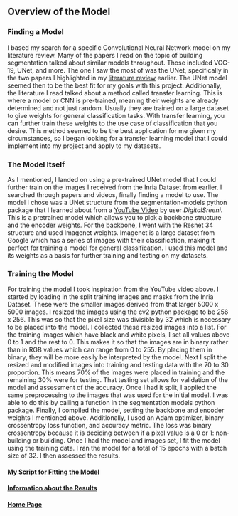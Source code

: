 ## Overview of the Model

### Finding a Model
I based my search for a specific Convolutional Neural Network model on my literature review. Many of the papers I read on the topic of building segmentation talked about similar models throughout. Those included VGG-19, UNet, and more. The one I saw the most of was the UNet, specifically in the two papers I highlighted in my [literature review](litreview.md) earlier. The UNet model seemed then to be the best fit for my goals with this project. Additionally, the literature I read talked about a method called transfer learning. This is where a model or CNN is pre-trained, meaning their weights are already determined and not just random. Usually they are trained on a large dataset to give weights for general classification tasks. With transfer learning, you can further train these weights to the use case of classification that you desire. This method seemed to be the best application for me given my circumstances, so I began looking for a transfer learning model that I could implement into my project and apply to my datasets.

### The Model Itself
As  I mentioned, I landed on using a pre-trained UNet model that I could further train on the images I received from the Inria Dataset from earlier. I searched through papers and videos, finally finding a model to use. The model I chose was a UNet structure from the segmentation-models python package that I learned about from a [YouTube Video](https://www.youtube.com/watch?v=J_XSd_u_Yew&list=PLiHR3eIynOPrAg_1h0oFkArC_WO8bpRGA&index=10) by user _DigitalSreeni_. This is a pretrained model which allows you to pick a backbone structure and the encoder weights. For the backbone, I went with the Resnet 34 structure and used Imagenet weights. Imagenet is a large dataset from Google which has a series of images with their classification, making it perfect for training a model for general classification. I used this model and its weights as a basis for further training and testing on my datasets.

### Training the Model 
For training the model I took inspiration from the YouTube video above. I started by loading in the split training images and masks from the Inria Dataset. These were the smaller images derived from that larger 5000 x 5000 images. I resized the images using the cv2 python package to be 256 x 256. This was so that the pixel size was divisible by 32 which is necessary to be placed into the model. I collected these resized images into a list. For the training images which have black and white pixels, I set all values above 0 to 1 and the rest to 0. This makes it so that the images are in binary rather than in RGB values which can range from 0 to 255. By placing them in binary, they will be more easily be interpreted by the model. Next I split the resized and modified images into training and testing data with the 70 to 30 proportion. This means 70% of the images were placed in training and the remaining 30% were for testing. That testing set allows for validation of the model and assessment of the accuracy. Once I had it split, I applied the same preprocessing to the images that was used for the initial model. I was able to do this by calling a function in the segmentation models python package. Finally, I compiled the model, setting the backbone and encoder weights I mentioned above. Additionally, I used an Adam optimizer, binary crossentropy loss function, and accuracy metric. The loss was binary crossentropy because it is deciding between if a pixel value is a 0 or 1: non-building or building. Once I had the model and images set, I fit the model using the training data. I ran the model for a total of 15 epochs with a batch size of 32. I then assessed the results.
 
#### [My Script for Fitting the Model](https://colab.research.google.com/drive/10a7IHhAniHaWLncCkWme0V3sdgyEwUYO?usp=sharing)
#### [Information about the Results](results.md)

#### [Home Page](README.md)